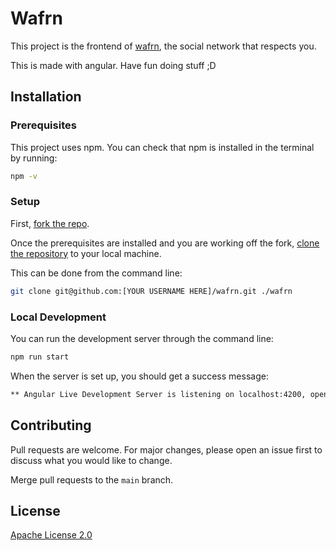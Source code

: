 # Wafrn

This project is the frontend of [wafrn](https://app.wafrn.net), the social network that respects you.

This is made with angular. Have fun doing stuff ;D

## Installation

### Prerequisites

This project uses npm. You can check that npm is installed in the terminal by running:

```bash
npm -v
```

### Setup

First, [fork the repo](https://docs.github.com/en/pull-requests/collaborating-with-pull-requests/working-with-forks/fork-a-repo).

Once the prerequisites are installed and you are working off the fork, [clone the repository](https://help.github.com/en/github/creating-cloning-and-archiving-repositories/cloning-a-repository)
to your local machine.

This can be done from the command line:

```bash
git clone git@github.com:[YOUR USERNAME HERE]/wafrn.git ./wafrn
```

### Local Development

You can run the development server through the command line:

```bash
npm run start
```

When the server is set up, you should get a success message:

```bash
** Angular Live Development Server is listening on localhost:4200, open your browser on http://localhost:4200/ **
```

## Contributing

Pull requests are welcome. For major changes, please open an issue first to
discuss what you would like to change.

Merge pull requests to the `main` branch.

## License

[Apache License 2.0](https://choosealicense.com/licenses/apache-2.0/)
